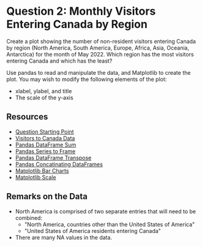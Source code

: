 # Question 2: Monthly Visitors Entering Canada by Region

Create a plot showing the number of non-resident visitors entering Canada by region (North America, South America, Europe, Africa, Asia, Oceania, Antarctica) for the month of May 2022. Which region has the most visitors entering Canada and which has the least?

Use pandas to read and manipulate the data, and Matplotlib to create the plot. You may wish to modify the following elements of the plot:

- xlabel, ylabel, and title
- The scale of the y-axis

## Resources

- [Question Starting Point](canada_visitors_by_region.py)
- [Visitors to Canada Data](../../data/Canada_visitors.csv)
- [Pandas DataFrame Sum](https://pandas.pydata.org/docs/reference/api/pandas.DataFrame.sum.html)
- [Pandas Series to Frame](https://pandas.pydata.org/docs/reference/api/pandas.Series.to_frame.html)
- [Pandas DataFrame Transpose](https://pandas.pydata.org/docs/reference/api/pandas.DataFrame.transpose.html)
- [Pandas Concatinating DataFrames](https://pandas.pydata.org/docs/user_guide/merging.html)
- [Matplotlib Bar Charts](https://matplotlib.org/stable/gallery/lines_bars_and_markers/bar_colors.html#sphx-glr-gallery-lines-bars-and-markers-bar-colors-py)
- [Matplotlib Scale](https://matplotlib.org/stable/api/_as_gen/matplotlib.pyplot.yscale.html)

## Remarks on the Data

- North America is comprised of two separate entries that will need to be combined:
  - "North America, countries other than the United States of America"
  - "United States of America residents entering Canada"
- There are many NA values in the data.
